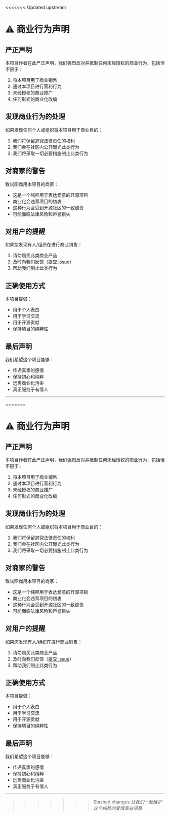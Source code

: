 <<<<<<< Updated upstream
# ⚠️ 商业行为声明

## 严正声明

本项目作者在此严正声明，我们强烈反对并抵制任何未经授权的商业行为，包括但不限于：

1. 将本项目用于商业销售
2. 通过本项目进行营利行为
3. 未经授权的商业推广
4. 任何形式的商业化改编

## 发现商业行为的处理

如果发现任何个人或组织将本项目用于商业目的：

1. 我们将保留追究法律责任的权利
2. 我们会在社区内公开曝光此类行为
3. 我们将采取一切必要措施制止此类行为

## 对商家的警告

致试图商用本项目的商家：
- 这是一个纯粹用于表达爱意的开源项目
- 商业化会违背项目的初衷
- 这种行为会受到开源社区的一致谴责
- 可能面临法律风险和声誉损失

## 对用户的提醒

如果您发现有人/组织在进行商业销售：
1. 请勿购买此类商业产品
2. 及时向我们反馈（[提交 Issue](https://github.com/Thexiaoyuqaq/tang-love/issues)）
3. 帮助我们制止此类行为

## 正确使用方式

本项目提倡：
- 用于个人表白
- 用于学习交流
- 用于开源贡献
- 保持项目的纯粹性

## 最后声明

我们希望这个项目能够：
- 传递真挚的感情
- 保持初心和纯粹
- 远离商业化污染
- 真正服务于有情人

---

=======
# ⚠️ 商业行为声明

## 严正声明

本项目作者在此严正声明，我们强烈反对并抵制任何未经授权的商业行为，包括但不限于：

1. 将本项目用于商业销售
2. 通过本项目进行营利行为
3. 未经授权的商业推广
4. 任何形式的商业化改编

## 发现商业行为的处理

如果发现任何个人或组织将本项目用于商业目的：

1. 我们将保留追究法律责任的权利
2. 我们会在社区内公开曝光此类行为
3. 我们将采取一切必要措施制止此类行为

## 对商家的警告

致试图商用本项目的商家：
- 这是一个纯粹用于表达爱意的开源项目
- 商业化会违背项目的初衷
- 这种行为会受到开源社区的一致谴责
- 可能面临法律风险和声誉损失

## 对用户的提醒

如果您发现有人/组织在进行商业销售：
1. 请勿购买此类商业产品
2. 及时向我们反馈（[提交 Issue](https://github.com/Thexiaoyuqaq/tang-love/issues)）
3. 帮助我们制止此类行为

## 正确使用方式

本项目提倡：
- 用于个人表白
- 用于学习交流
- 用于开源贡献
- 保持项目的纯粹性

## 最后声明

我们希望这个项目能够：
- 传递真挚的感情
- 保持初心和纯粹
- 远离商业化污染
- 真正服务于有情人

---

>>>>>>> Stashed changes
*让我们一起维护这个纯粹的爱情表白项目* 
